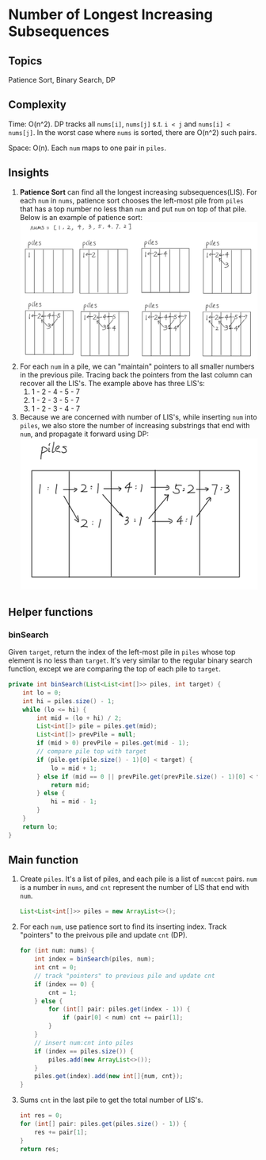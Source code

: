 # Number of Longest Increasing Subsequences
## Topics
Patience Sort, Binary Search, DP

## Complexity
Time: O(n^2). DP tracks all `nums[i]`, `nums[j]` s.t. `i < j` and `nums[i] < nums[j]`. In the worst case where `nums` is sorted, there are O(n^2) such pairs.

Space: O(n). Each `num` maps to one pair in `piles`.
## Insights
1. **Patience Sort** can find all the longest increasing subsequences(LIS). For each `num` in `nums`, patience sort chooses the left-most pile from `piles` that has a top number no less than `num` and put `num` on top of that pile. Below is an example of patience sort:
![Patience Sort](../images/673/1.jpg)
2. For each `num` in a pile, we can "maintain" pointers to all smaller numbers in the previous pile. Tracing back the pointers from the last column can recover all the LIS's. The example above has three LIS's:
   1. 1 - 2 - 4 - 5 - 7
   2. 1 - 2 - 3 - 5 - 7
   3. 1 - 2 - 3 - 4 - 7
3. Because we are concerned with number of LIS's, while inserting `num` into `piles`, we also store the number of increasing substrings that end with `num`, and propagate it forward using DP:
![Patience Sort with DP](../images/673/2.jpg)


## Helper functions
### binSearch
Given `target`, return the index of the left-most pile in `piles` whose top element is no less than `target`. It's very similar to the regular binary search function, except we are comparing the top of each pile to `target`.

```java
private int binSearch(List<List<int[]>> piles, int target) {
    int lo = 0;
    int hi = piles.size() - 1;
    while (lo <= hi) {
        int mid = (lo + hi) / 2;
        List<int[]> pile = piles.get(mid);
        List<int[]> prevPile = null;
        if (mid > 0) prevPile = piles.get(mid - 1);
        // compare pile top with target
        if (pile.get(pile.size() - 1)[0] < target) {
            lo = mid + 1;
        } else if (mid == 0 || prevPile.get(prevPile.size() - 1)[0] < target) {
            return mid;
        } else {
            hi = mid - 1;
        }
    }
    return lo;
}

```

## Main function
1. Create `piles`. It's a list of piles, and each pile is a list of `num`:`cnt` pairs. `num` is a number in `nums`, and `cnt` represent the number of LIS that end with `num`.
    ```java
    List<List<int[]>> piles = new ArrayList<>();
    ```
2. For each `num`, use patience sort to find its inserting index. Track "pointers" to the preivous pile and update `cnt` (DP).
    ```java
    for (int num: nums) {
        int index = binSearch(piles, num);
        int cnt = 0;
        // track "pointers" to previous pile and update cnt
        if (index == 0) {
            cnt = 1;
        } else {
            for (int[] pair: piles.get(index - 1)) {
                if (pair[0] < num) cnt += pair[1];
            }
        }
        // insert num:cnt into piles
        if (index == piles.size()) {
            piles.add(new ArrayList<>());
        }
        piles.get(index).add(new int[]{num, cnt});
    }
    ```
3. Sums `cnt` in the last pile to get the total number of LIS's.
    ```java
    int res = 0;
    for (int[] pair: piles.get(piles.size() - 1)) {
        res += pair[1];
    }
    return res;
    ```